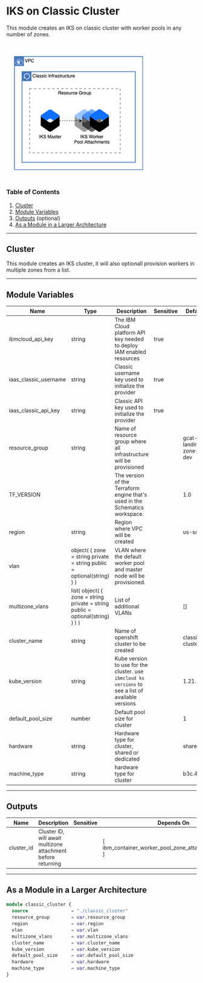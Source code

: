 # IKS on Classic Cluster 

This module creates an IKS on classic cluster with worker pools in any number of zones.

![Classic Cluster](./.docs/classic_cluster.png)
---

### Table of Contents
1. [Cluster](##cluster)
2. [Module Variables](##Module-Variables)
3. [Outputs](##Outputs) (optional)
4. [As a Module in a Larger Architecture](##As-a-Module-in-a-Larger-Architecture)

---

## Cluster

This module creates an IKS cluster, it will also optionall provision workers in multiple zones from a list. 

---

## Module Variables

Name                  | Type                                                                           | Description                                                                                         | Sensitive | Default
--------------------- | ------------------------------------------------------------------------------ | --------------------------------------------------------------------------------------------------- | --------- | ---------------------
ibmcloud_api_key      | string                                                                         | The IBM Cloud platform API key needed to deploy IAM enabled resources                               | true      | 
iaas_classic_username | string                                                                         | Classic username key used to initialize the provider                                                | true      | 
iaas_classic_api_key  | string                                                                         | Classic API key used to initialize the provider                                                     | true      | 
resource_group        | string                                                                         | Name of resource group where all infrastructure will be provisioned                                 |           | gcat-landing-zone-dev
TF_VERSION            |                                                                                | The version of the Terraform engine that's used in the Schematics workspace.                        |           | 1.0
region                | string                                                                         | Region where VPC will be created                                                                    |           | us-south
vlan                  | object( { zone = string private = string public = optional(string) } )         | VLAN where the default worker pool and master node will be provisioned.                             |           | 
multizone_vlans       | list( object( { zone = string private = string public = optional(string) } ) ) | List of additional VLANs                                                                            |           | []
cluster_name          | string                                                                         | Name of openshift cluster to be created                                                             |           | classic-cluster
kube_version          | string                                                                         | Kube version to use for the cluster. use `ibmcloud ks versions` to see a list of available versions |           | 1.21.7
default_pool_size     | number                                                                         | Default pool size for cluster                                                                       |           | 1
hardware              | string                                                                         | Hardware type for cluster, shared or dedicated                                                      |           | shared
machine_type          | string                                                                         | hardware type for cluster                                                                           |           | b3c.4x16

---

## Outputs

Name       | Description                                                  | Sensitive | Depends On                                               | Value
---------- | ------------------------------------------------------------ | --------- | -------------------------------------------------------- | ----------------------------------------
cluster_id | Cluster ID, will await multizone attachment before returning |           | [ ibm_container_worker_pool_zone_attachment.multi_zone ] | ibm_container_cluster.classic_cluster.id


---

## As a Module in a Larger Architecture

```terraform
module classic_cluster {
  source                = "./classic_cluster"
  resource_group        = var.resource_group
  region                = var.region
  vlan                  = var.vlan
  multizone_vlans       = var.multizone_vlans
  cluster_name          = var.cluster_name
  kube_version          = var.kube_version
  default_pool_size     = var.default_pool_size
  hardware              = var.hardware
  machine_type          = var.machine_type
}
```
